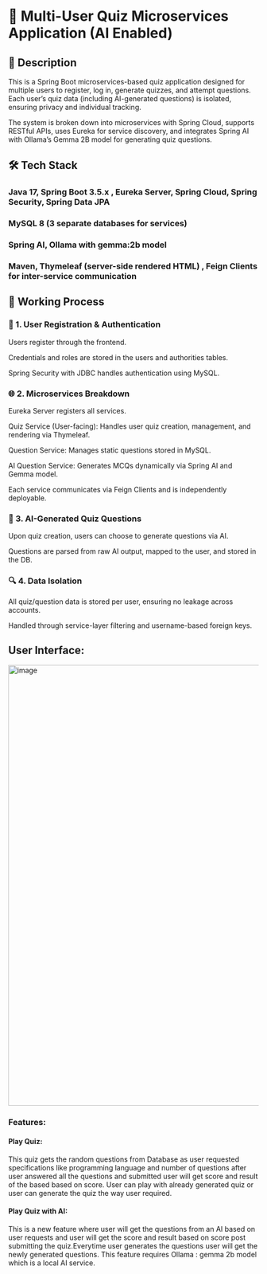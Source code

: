 # 🧠 Multi-User Quiz Microservices Application (AI Enabled)
## 📘 Description
This is a Spring Boot microservices-based quiz application designed for multiple users to register, log in, generate quizzes, and attempt questions. Each user’s quiz data (including AI-generated questions) is isolated, ensuring privacy and individual tracking.

The system is broken down into microservices with Spring Cloud, supports RESTful APIs, uses Eureka for service discovery, and integrates Spring AI with Ollama’s Gemma 2B model for generating quiz questions.


## 🛠️ Tech Stack
### Java 17, Spring Boot 3.5.x , Eureka Server, Spring Cloud, Spring Security, Spring Data JPA
###  MySQL 8 (3 separate databases for services)
### Spring AI, Ollama with gemma:2b model
### Maven, Thymeleaf (server-side rendered HTML) , Feign Clients for inter-service communication


## 🔄 Working Process
### 🔐 1. User Registration & Authentication
  Users register through the frontend.

  Credentials and roles are stored in the users and authorities tables.

  Spring Security with JDBC handles authentication using MySQL.

### 🌐 2. Microservices Breakdown
  Eureka Server registers all services.

  Quiz Service (User-facing): Handles user quiz creation, management, and rendering via Thymeleaf.

  Question Service: Manages static questions stored in MySQL.

  AI Question Service: Generates MCQs dynamically via Spring AI and Gemma model.

  Each service communicates via Feign Clients and is independently deployable.

### 🤖 3. AI-Generated Quiz Questions
  Upon quiz creation, users can choose to generate questions via AI.

  Questions are parsed from raw AI output, mapped to the user, and stored in the DB.

### 🔍 4. Data Isolation
  All quiz/question data is stored per user, ensuring no leakage across accounts.

  Handled through service-layer filtering and username-based foreign keys.

## User Interface:
 <img width="885" alt="image" src="https://github.com/user-attachments/assets/8449e817-f16e-4007-8eec-d4e7961896ef" />

 
###  Features:
#### Play Quiz:
This quiz gets the random questions from Database as user requested specifications like programming language and number of questions after user answered all the questions and submitted user will get score and result of the based based on score.
      User can play with already generated quiz or user can generate the quiz the way user required.
      
#### Play Quiz with AI:
This is a new feature where user will get the questions from an AI based on user requests and user will get the score and result based on score post submitting the quiz.Everytime user generates the questions user will get the newly generated questions. This feature requires Ollama : gemma 2b model which is a local AI service.
      

 





